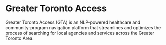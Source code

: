 # Greater Toronto Access
Greater Toronto Access (GTA) is an NLP-powered healthcare and community-program navigation platform that streamlines and optimizes the process of searching for local agencies and services across the Greater Toronto Area.

